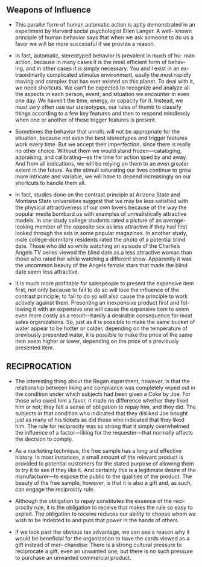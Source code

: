 ## Weapons of Influence
* This parallel form of human automatic action is aptly demonstrated in an experiment by Harvard social psychologist Ellen Langer. A well- known principle of human behavior says that when we ask someone to do us a favor we will be more successful if we provide a reason.

* In fact, automatic, stereotyped behavior is prevalent in much of hu- man action, because in many cases it is the most efficient form of behav- ing, and in other cases it is simply necessary. You and I exist in an ex- traordinarily complicated stimulus environment, easily the most rapidly moving and complex that has ever existed on this planet. To deal with it, we need shortcuts. We can’t be expected to recognize and analyze all the aspects in each person, event, and situation we encounter in even one day. We haven’t the time, energy, or capacity for it. Instead, we must very often use our stereotypes, our rules of thumb to classify things according to a few key features and then to respond mindlessly when one or another of these trigger features is present.

* Sometimes the behavior that unrolls will not be appropriate for the situation, because not even the best stereotypes and trigger features work every time. But we accept their imperfection, since there is really no other choice. Without them we would stand frozen—cataloging, appraising, and calibrating—as the time for action sped by and away. And from all indications, we will be relying on them to an even greater extent in the future. As the stimuli saturating our lives continue to grow more intricate and variable, we will have to depend increasingly on our shortcuts to handle them all.

* In fact, studies done on the contrast principle at Arizona State and Montana State universities suggest that we may be less satisfied with the physical attractiveness of our own lovers because of the way the popular media bombard us with examples of unrealistically attractive models. In one study college students rated a picture of an average- looking member of the opposite sex as less attractive if they had first looked through the ads in some popular magazines. In another study, male college-dormitory residents rated the photo of a potential blind date. Those who did so while watching an episode of the Charlie’s Angels TV series viewed the blind date as a less attractive woman than those who rated her while watching a different show. Apparently it was the uncommon beauty of the Angels female stars that made the blind date seem less attractive.

* It is much more profitable for salespeople to present the expensive item first, not only because to fail to do so will lose the influence of the contrast principle; to fail to do so will also cause the principle to work actively against them. Presenting an inexpensive product first and fol- lowing it with an expensive one will cause the expensive item to seem even more costly as a result—hardly a desirable consequence for most sales organizations. So, just as it is possible to make the same bucket of water appear to be hotter or colder, depending on the temperature of previously presented water, it is possible to make the price of the same item seem higher or lower, depending on the price of a previously presented item.

## RECIPROCATION

* The interesting thing about the Regan experiment, however, is that the relationship between liking and compliance was completely wiped out in the condition under which subjects had been given a Coke by Joe. For those who owed him a favor, it made no difference whether they liked him or not; they felt a sense of obligation to repay him, and they did. The subjects in that condition who indicated that they disliked Joe bought just as many of his tickets as did those who indicated that they liked him. The rule for reciprocity was so strong that it simply overwhelmed the influence of a factor—liking for the requester—that normally affects the decision to comply.

* As a marketing technique, the free sample has a long and effective history. In most instances, a small amount of the relevant product is provided to potential customers for the stated purpose of allowing them to try it to see if they like it. And certainly this is a legitimate desire of the manufacturer—to expose the public to the qualities of the product. The beauty of the free sample, however, is that it is also a gift and, as such, can engage the reciprocity rule.

* Although the obligation to repay constitutes the essence of the reci- procity rule, it is the obligation to receive that makes the rule so easy to exploit. The obligation to receive reduces our ability to choose whom we wish to be indebted to and puts that power in the hands of others.

* If we look past the obvious tax advantage, we can see a reason why it would be beneficial for the organization to have the cards viewed as a gift instead of mer- chandise: There is a strong cultural pressure to reciprocate a gift, even an unwanted one; but there is no such pressure to purchase an unwanted commercial product.

